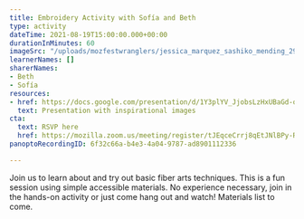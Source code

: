 ```yaml
---
title: Embroidery Activity with Sofía and Beth
type: activity
dateTime: 2021-08-19T15:00:00.000+00:00
durationInMinutes: 60
imageSrc: "/uploads/mozfestwranglers/jessica_marquez_sashiko_mending_2918-0.webp"
learnerNames: []
sharerNames:
- Beth
- Sofía
resources:
- href: https://docs.google.com/presentation/d/1Y3plYV_JjobsLzHxUBaGd-qRDAFBxEbB3mqW50UIamI/edit?usp=sharing
  text: Presentation with inspirational images
cta:
  text: RSVP here
  href: https://mozilla.zoom.us/meeting/register/tJEqceCrrj8qEtJNlBPy-RnsgKab6FU7WdgV
panoptoRecordingID: 6f32c66a-b4e3-4a04-9787-ad8901112336

---
```

Join us to learn about and try out basic fiber arts techniques. This is a fun session using simple accessible materials. No experience necessary, join in the hands-on activity or just come hang out and watch! Materials list to come.